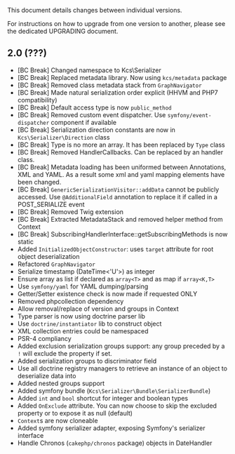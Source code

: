 This document details changes between individual versions.

For instructions on how to upgrade from one version to another, please see the dedicated UPGRADING document.

2.0 (???)
---------
- [BC Break] Changed namespace to Kcs\Serializer
- [BC Break] Replaced metadata library. Now using `kcs/metadata` package
- [BC Break] Removed class metadata stack from `GraphNavigator`
- [BC Break] Made natural serialization order explicit (HHVM and PHP7 compatibility)
- [BC Break] Default access type is now `public_method`
- [BC Break] Removed custom event dispatcher. Use `symfony/event-dispatcher` component if available
- [BC Break] Serialization direction constants are now in `Kcs\Serializer\Direction` class
- [BC Break] Type is no more an array. It has been replaced by `Type` class
- [BC Break] Removed HandlerCallbacks. Can be replaced by an handler class.
- [BC Break] Metadata loading has been uniformed between Annotations, XML and YAML. As a result
  some xml and yaml mapping elements have been changed.
- [BC Break] `GenericSerializationVisitor::addData` cannot be publicly accessed. Use
  `@AdditionalField` annotation to replace it if called in a POST_SERIALIZE event
- [BC Break] Removed Twig extension
- [BC Break] Extracted MetadataStack and removed helper method from Context
- [BC Break] SubscribingHandlerInterface::getSubscribingMethods is now static
- Added `InitializedObjectConstructor`: uses `target` attribute for root object deserialization
- Refactored `GraphNavigator`
- Serialize timestamp (DateTime<'U'>) as integer
- Ensure array as list if declared as `array<T>` and as map if `array<K,T>`
- Use `symfony/yaml` for YAML dumping/parsing
- Getter/Setter existence check is now made if requested ONLY
- Removed phpcollection dependency
- Allow removal/replace of version and groups in Context
- Type parser is now using doctrine parser lib
- Use `doctrine/instantiator` lib to construct object
- XML collection entries could be namespaced
- PSR-4 compliancy
- Added exclusion serialization groups support: any group preceded by a `!`
  will exclude the property if set.
- Added serialization groups to discriminator field
- Use all doctrine registry managers to retrieve an instance of an object to
  deserialize data into
- Added nested groups support
- Added symfony bundle (`Kcs\Serializer\Bundle\SerializerBundle`)
- Added `int` and `bool` shortcut for integer and boolean types
- Added `OnExclude` attribute. You can now choose to skip the excluded property or to expose it as null (default)
- `Context`s are now cloneable
- Added symfony serializer adapter, exposing Symfony's serializer interface
- Handle Chronos (`cakephp/chronos` package) objects in DateHandler
